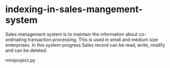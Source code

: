# indexing-in-sales-mangement-system
Sales management system is to maintain the information about co-ordinating transaction processing. This is used in small and medium size enterprises. In this system progress Sales record can be read, write, modify and can be deleted.

miniproject.py
